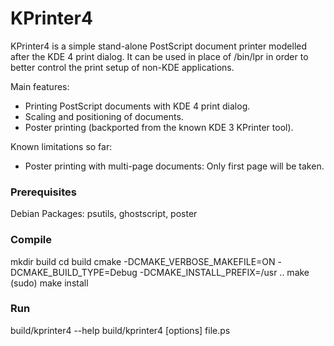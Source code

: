 KPrinter4
=========

KPrinter4 is a simple stand-alone PostScript document printer modelled after the
KDE 4 print dialog. It can be used in place of /bin/lpr in order to better
control the print setup of non-KDE applications.

Main features:

* Printing PostScript documents with KDE 4 print dialog.
* Scaling and positioning of documents.
* Poster printing (backported from the known KDE 3 KPrinter tool).

Known limitations so far:

* Poster printing with multi-page documents: Only first page will be taken.

### Prerequisites

Debian Packages: psutils, ghostscript, poster

### Compile

mkdir build
cd build
cmake -DCMAKE_VERBOSE_MAKEFILE=ON -DCMAKE_BUILD_TYPE=Debug -DCMAKE_INSTALL_PREFIX=/usr ..
make
(sudo) make install

### Run

build/kprinter4 --help
build/kprinter4 [options] file.ps
